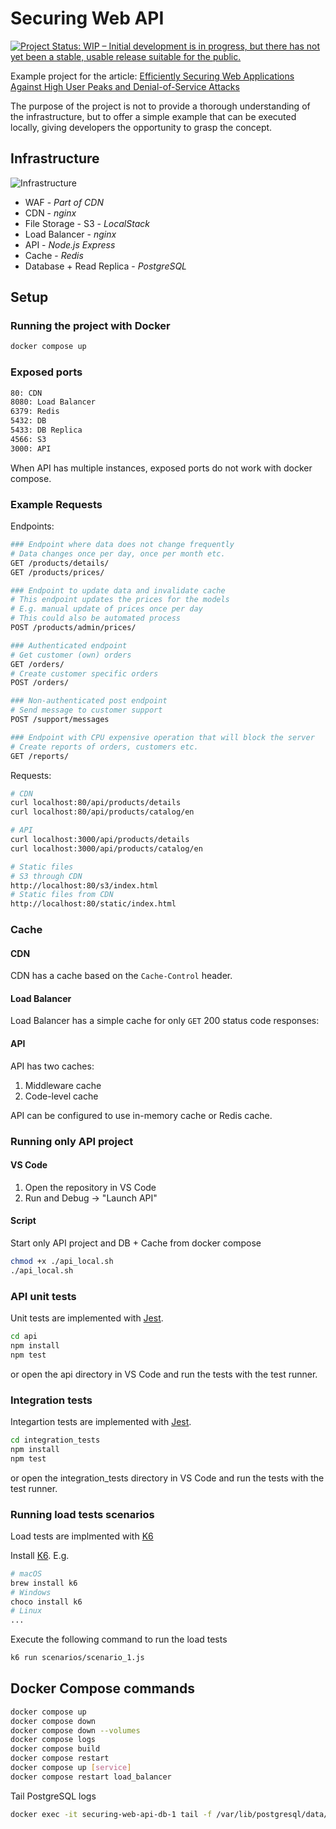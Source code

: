 # Securing Web API

[![Project Status: WIP – Initial development is in progress, but there has not yet been a stable, usable release suitable for the public.](https://www.repostatus.org/badges/latest/wip.svg)](https://www.repostatus.org/#wip)

Example project for the article: [Efficiently Securing Web Applications Against High User Peaks and Denial-of-Service Attacks](https://ttu.github.io/securing-web-app/)

The purpose of the project is not to provide a thorough understanding of the infrastructure, but to offer a simple example that can be executed locally, giving developers the opportunity to grasp the concept.

## Infrastructure

![Infrastructure](https://ttu.github.io/images/posts/securing-web-app/infrastructure.png)

- WAF - _Part of CDN_
- CDN - _nginx_
- File Storage - S3 - _LocalStack_
- Load Balancer - _nginx_
- API - _Node.js Express_
- Cache - _Redis_
- Database + Read Replica - _PostgreSQL_

## Setup

### Running the project with Docker

```sh
docker compose up
```

### Exposed ports

```txt
80: CDN
8080: Load Balancer
6379: Redis
5432: DB
5433: DB Replica
4566: S3
3000: API
```

When API has multiple instances, exposed ports do not work with docker compose.

### Example Requests

Endpoints:

```sh
### Endpoint where data does not change frequently
# Data changes once per day, once per month etc.
GET /products/details/
GET /products/prices/

### Endpoint to update data and invalidate cache
# This endpoint updates the prices for the models
# E.g. manual update of prices once per day
# This could also be automated process
POST /products/admin/prices/

### Authenticated endpoint
# Get customer (own) orders
GET /orders/
# Create customer specific orders
POST /orders/

### Non-authenticated post endpoint
# Send message to customer support
POST /support/messages

### Endpoint with CPU expensive operation that will block the server
# Create reports of orders, customers etc.
GET /reports/
```

Requests:

```sh
# CDN
curl localhost:80/api/products/details
curl localhost:80/api/products/catalog/en

# API
curl localhost:3000/api/products/details
curl localhost:3000/api/products/catalog/en

# Static files
# S3 through CDN
http://localhost:80/s3/index.html
# Static files from CDN
http://localhost:80/static/index.html
```

### Cache

#### CDN

CDN has a cache based on the `Cache-Control` header.

#### Load Balancer

Load Balancer has a simple cache for only `GET` 200 status code responses:

#### API

API has two caches:

1. Middleware cache
2. Code-level cache

API can be configured to use in-memory cache or Redis cache.

### Running only API project

#### VS Code

1. Open the repository in VS Code
2. Run and Debug -> "Launch API"

#### Script

Start only API project and DB + Cache from docker compose

```sh
chmod +x ./api_local.sh
./api_local.sh
```

### API unit tests

Unit tests are implemented with [Jest](https://jestjs.io/).

```sh
cd api
npm install
npm test
```

or open the api directory in VS Code and run the tests with the test runner.

### Integration tests

Integartion tests are implemented with [Jest](https://jestjs.io/).

```sh
cd integration_tests
npm install
npm test
```

or open the integration_tests directory in VS Code and run the tests with the test runner.

### Running load tests scenarios

Load tests are implmented with [K6](https://k6.io/)

Install [K6](https://grafana.com/docs/k6/latest/set-up/install-k6/). E.g.

```sh
# macOS
brew install k6
# Windows
choco install k6
# Linux
...
```

Execute the following command to run the load tests

```sh
k6 run scenarios/scenario_1.js
```

## Docker Compose commands

```sh
docker compose up
docker compose down
docker compose down --volumes
docker compose logs
docker compose build
docker compose restart
docker compose up [service]
docker compose restart load_balancer
```

Tail PostgreSQL logs

```sh
docker exec -it securing-web-api-db-1 tail -f /var/lib/postgresql/data/pg_log/postgresql-2024-09-12.log
```
